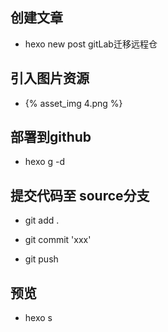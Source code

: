 ## 创建文章

- hexo new post gitLab迁移远程仓

## 引入图片资源

- {% asset_img 4.png %}

## 部署到github

- hexo g -d

## 提交代码至 source分支

- git add .

- git commit 'xxx'

- git push

## 预览

- hexo s
